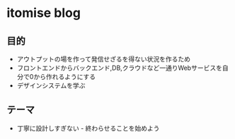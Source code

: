 # itomise blog

## 目的
- アウトプットの場を作って発信せざるを得ない状況を作るため
- フロントエンドからバックエンド,DB,クラウドなど一通りWebサービスを自分で0から作れるようにする
- デザインシステムを学ぶ

## テーマ
- 丁寧に設計しすぎない - 終わらせることを始めよう
